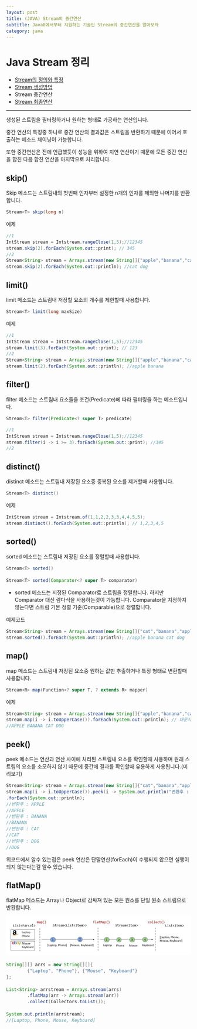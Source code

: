 ```yaml
---
layout: post
title: (JAVA) Stream의 중간연산
subtitle: Java8에서부터 지원하는 기술인 Stream의 중간연산을 알아보자
category: java
---
```


# Java Stream 정리

- [Stream의 정의와 특징](https://pandamun.github.io/post/feature-of-java-stream)
- [Stream 생성방법](https://pandamun.github.io/post/how-to-create-java-stream)
- Stream 중간연산
- [Stream 최종연산](https://pandamun.github.io/post/java-stream-final-operations)
---

생성된 스트림을 필터링하거나 원하는 형태로 가공하는 연산입니다.                                                   

중간 연산의 특징중 하나로 중간 연산의 결과값은 스트림을 반환하기 때문에 이어서 호출하는 메소드 체이닝이 가능합니다.                                            

또한 중간연산은 전에 언급했듯이 성능을 위하여 지연 연산이기 때문에 모든 중간 연산을 합친 다음 합친 연산을 마지막으로 처리합니다.

## skip()

Skip 메소드는 스트림내의 첫번째 인자부터 설정한 n개의 인자를 제외한 나머지를 반환합니다.

```java
Stream<T> skip(long n)
```

예제

```java
//1
IntStream stream = Intstream.rangeClose(1,5);//12345
stream.skip(2).forEach(System.out::print); // 345
//2
Stream<String> stream = Arrays.stream(new String[]{"apple","banana","cat","dog"});
stream.skip(2).forEach(System.out::println); //cat dog
```

## limit()

limit 메소드는 스트림내 저장할 요소의 개수를 제한할때 사용합니다.

```java
Stream<T> limit(long maxSize)
```

예제

```java
//1
IntStream stream = Intstream.rangeClose(1,5);//12345
stream.limit(3).forEach(System.out::print); // 123
//2
Stream<String> stream = Arrays.stream(new String[]{"apple","banana","cat","dog"});
stream.limit(2).forEach(System.out::println); //apple banana
```

## filter()

filter 메소드는 스트림내 요소들을 조건(Predicate)에 따라 필터링을 하는 메소드입니다.

```java
Stream<T> filter(Predicate<? super T> predicate)
```

```java
//1
IntStream stream = Intstream.rangeClose(1,5);//12345
stream.filter(i -> i >= 3).forEach(System.out::print); //345
//2

```

## distinct()

distinct 메소드는 스트림내 저장된 요소중 중복된 요소를 제거할때 사용합니다.

```java
Stream<T> distinct()
```

예제

```java
IntStream stream = Intstream.of(1,1,2,2,3,3,4,4,5,5);
stream.distinct().forEach(System.out::println); // 1,2,3,4,5
```

## sorted()

sorted 메소드는 스트림내 저장된 요소를 정렬할때 사용합니다.

```java
Stream<T> sorted()

Stream<T> sorted(Comparator<? super T> comparator)
```

- sorted 메소드는 지정된 Comparator로 스트림을 정렬합니다. 하지만 Comparator 대신 람다식을 사용하는것이 가능합니다. Comparator을 지정하지 않는다면 스트림 기본 정렬 기준(Comparable)으로 정렬합니다.

예제코드

```java
Stream<String> stream = Arrays.stream(new String[]{"cat","banana","apple","dog"});
stream.sorted().forEach(System.out::println); //apple banana cat dog
```

## map()

map 메소드는 스트림내 저장된 요소중 원하는 값만 추출하거나 특정 형태로 변환할때 사용합니다.

```java
Stream<R> map(Function<? super T, ? extends R> mapper)
```

예제

```java
Stream<String> stream = Arrays.stream(new String[]{"apple","banana","cat","dog"});
stream.map(i -> i.toUpperCase()).forEach(System.out::println); // 대문자로 변환
//APPLE BANANA CAT DOG
```

## peek()

peek 메소드는 연산과 연산 사이에 처리된 스트림내 요소를 확인할때 사용하며 원래 스트림의 요소를 소모하지 않기 때문에 중간에 결과를 확인할때 유용하게 사용됩니다.(미리보기)

```java
Stream<String> stream = Arrays.stream(new String[]{"cat","banana","apple","dog"});
stream.map(i -> i.toUpperCase()).peek(i -> System.out.println("변환후 : " + i))
.forEach(System.out::println);
//변환후 : APPLE
//APPLE
//변환후 : BANANA
//BANANA
//변환후 : CAT
//CAT
//변환후 : DOG
//DOG
```

위코드에서 알수 있는접은 peek 연산은 단말연산(forEach)이 수행되지 않으면 실행이 되지 않는다는걸 알수 있습니다.

## flatMap()

flatMap 메소드는 Array나 Object로 감싸져 있는 모든 원소를 단일 원소 스트림으로 반환합니다.

![flatMap.png](/img/post/flatMap.png)

```java
String[][] arrs = new String[][]{
        {"Laptop", "Phone"}, {"Mouse", "Keyboard"}
};

List<String> arrstream = Arrays.stream(arrs)
        .flatMap(arr -> Arrays.stream(arr))
        .collect(Collectors.toList());

System.out.println(arrstream);
//[Laptop, Phone, Mouse, Keyboard]
```
